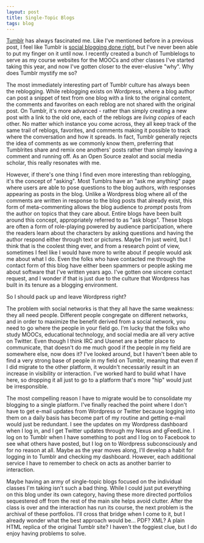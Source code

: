 ```yaml
---
layout: post
title: Single-Topic Blogs
tags: blog
---
```


<a href="http://tumblr.com">Tumblr</a> has always fascinated me. Like I've mentioned before in a previous post, I feel like Tumblr is <a href="http://isharacomix.org/2012/12/05/bring-your-own-identity">social blogging done right</a>, but I've never been able to put my finger on it until now. I recently created a bunch of Tumblelogs to serve as my course websites for the MOOCs and other classes I've started taking this year, and now I've gotten closer to the ever-elusive "why". Why does Tumblr mystify me so?

The most immediately interesting part of Tumblr culture has always been the reblogging. While reblogging exists on Wordpress, where a blog author can post a snippet of text from one blog with a link to the original content, the comments and favorites on each reblog are not shared with the original post. On Tumblr, it's more advanced - rather than simply creating a new post with a link to the old one, each of the reblogs are <em>living copies</em> of each other. No matter which instance you come across, they all keep track of the same trail of reblogs, favorites, and comments making it possible to track where the conversation and how it spreads. In fact, Tumblr generally rejects the idea of comments as we commonly know them, preferring that Tumblrites share and remix one anothers' posts rather than simply leaving a comment and running off. As an Open Source zealot and social media scholar, this really resonates with me.

However, if there's one thing I find even more interesting than reblogging, it's the concept of "asking". Most Tumblrs have an "ask me anything" page where users are able to pose questions to the blog authors, with responses appearing as posts in the blog. Unlike a Wordpress blog where all of the comments are written in response to the blog posts that already exist, this form of meta-commenting allows the blog audience to <em>prompt</em> posts from the author on topics that they care about. Entire blogs have been built around this concept, appropriately referred to as "ask blogs". These blogs are often a form of role-playing powered by audience participation, where the readers learn about the characters by asking questions and having the author respond either through text or pictures. Maybe I'm just weird, but I think that is the coolest thing ever, and from a research point of view, sometimes I feel like I would have more to write about if people would ask me about what I do. Even the folks who have contacted me through the contact form of this blog have either been spammers or people asking me about software that I've written years ago. I've gotten one sincere contact request, and I wonder if that is just due to the culture that Wordpress has built in its tenure as a blogging environment.

So I should pack up and leave Wordpress right?

The problem with social networks is that they all have the same weakness: they all need people. Different people congregate on different networks, and in order to maximize the benefit derived from a social network, you need to go where the people in your field go. I'm lucky that the folks who study MOOCs, educational technology, and social media are all very active on Twitter. Even though I think IRC and Usenet are a better place to communicate, that doesn't do me much good if the people in my field are somewhere else, now does it? I've looked around, but I haven't been able to find a very strong base of people in my field on Tumblr, meaning that even if I did migrate to the other platform, it wouldn't necessarily result in an increase in visibility or interaction. I've worked hard to build what I have here, so dropping it all just to go to a platform that's more "hip" would just be irresponsible.

The most compelling reason I have to migrate would be to consolidate my blogging to a single platform. I've finally reached the point where I don't have to get e-mail updates from Wordpress or Twitter because logging into them on a daily basis has become part of my routine and getting e-mail would just be redundant. I see the updates on my Wordpress dashboard when I log in, and I get Twitter updates through my Nexus and gFeedLine. I log on to Tumblr when I have something to post and I log on to Facebook to see what others have posted, but I log on to Wordpress subconsciously and for no reason at all. Maybe as the year moves along, I'll develop a habit for logging in to Tumblr and checking my dashboard. However, each additional service I have to remember to check on acts as another barrier to interaction.

Maybe having an army of single-topic blogs focused on the individual classes I'm taking isn't such a bad thing. While I could just put everything on this blog under its own category, having these more directed portfolios sequestered off from the rest of the main site helps avoid clutter. After the class is over and the interaction has run its course, the next problem is the archival of these portfolios. I'll cross that bridge when I come to it, but I already wonder what the best approach would be... PDF? XML? A plain HTML replica of the original Tumblr site? I haven't the foggiest clue, but I do enjoy having problems to solve.
